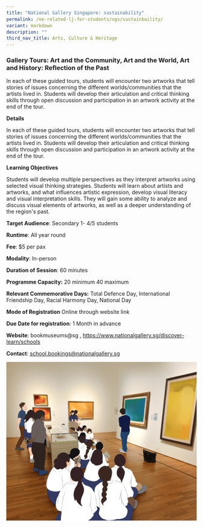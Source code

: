 ```yaml
---
title: "National Gallery Singapore: sustainability"
permalink: /ne-related-lj-for-students/ngs/sustainbaility/
variant: markdown
description: ""
third_nav_title: Arts, Culture & Heritage
---
```

### Gallery Tours: Art and the Community, Art and the World, Art and History: Reflection of the Past

In each of these guided tours, students will encounter two artworks that tell stories of issues concerning the different worlds/communities that the artists lived in. Students will develop their articulation and critical thinking skills through open discussion and participation in an artwork activity at the end of the tour.

**Details**

In each of these guided tours, students will encounter two artworks that tell stories of issues concerning the different worlds/communities that the artists lived in. Students will develop their articulation and critical thinking skills through open discussion and participation in an artwork activity at the end of the tour.

**Learning Objectives**

Students will develop multiple perspectives as they interpret artworks using selected visual thinking strategies. Students will learn about artists and artworks, and what influences artistic expression, develop visual literacy and visual interpretation skills. They will gain some ability to analyze and discuss visual elements of artworks, as well as a deeper understanding of the region's past.

**Target Audience**: Secondary 1- 4/5 students

**Runtime**: All year round

**Fee**: $5 per pax

**Modality**: In-person

**Duration of Session**: 60 minutes

**Programme Capacity:** 20 minimum 40 maximum

**Relevant Commemorative Days:** Total Defence Day, International Friendship Day, Racial Harmony Day, National Day

**Mode of Registration** Online through website link

**Due Date for registration**: 1 Month in advance

**Website**: bookmuseums@sg , https://www.nationalgallery.sg/discover-learn/schools

**Contact**: school.bookings@nationalgallery.sg

![](/images/NGS_LJ.png)